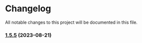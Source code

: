 # Changelog

All notable changes to this project will be documented in this file.

### [1.5.5](https://github.com/Hybes/blitz-for-league-only/compare/v1.5.4...v1.5.5) (2023-08-21)
